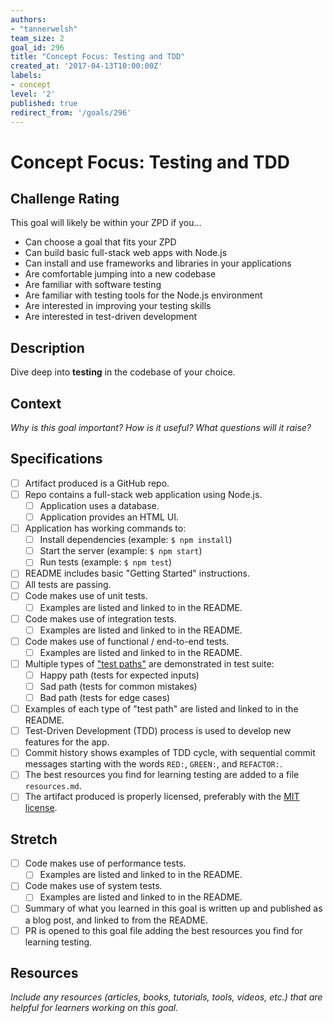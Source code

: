 ```yaml
---
authors:
- "tannerwelsh"
team_size: 2
goal_id: 296
title: "Concept Focus: Testing and TDD"
created_at: '2017-04-13T10:00:00Z'
labels:
- concept
level: '2'
published: true
redirect_from: '/goals/296'
---
```


# Concept Focus: Testing and TDD

## Challenge Rating

This goal will likely be within your ZPD if you...

- Can choose a goal that fits your ZPD
- Can build basic full-stack web apps with Node.js
- Can install and use frameworks and libraries in your applications
- Are comfortable jumping into a new codebase
- Are familiar with software testing
- Are familiar with testing tools for the Node.js environment
- Are interested in improving your testing skills
- Are interested in test-driven development

## Description

Dive deep into **testing** in the codebase of your choice.

## Context

_Why is this goal important? How is it useful? What questions will it raise?_

## Specifications

- [ ] Artifact produced is a GitHub repo.
- [ ] Repo contains a full-stack web application using Node.js.
  - [ ] Application uses a database.
  - [ ] Application provides an HTML UI.
- [ ] Application has working commands to:
  - [ ] Install dependencies (example: `$ npm install`)
  - [ ] Start the server (example: `$ npm start`)
  - [ ] Run tests (example: `$ npm test`)
- [ ] README includes basic "Getting Started" instructions.
- [ ] All tests are passing.
- [ ] Code makes use of unit tests.
  - [ ] Examples are listed and linked to in the README.
- [ ] Code makes use of integration tests.
  - [ ] Examples are listed and linked to in the README.
- [ ] Code makes use of functional / end-to-end tests.
  - [ ] Examples are listed and linked to in the README.
- [ ] Multiple types of ["test paths"](http://www.nishantverma.com/2010/03/test-case-paths-happy-sad-bad.html) are demonstrated in test suite:
  - [ ] Happy path (tests for expected inputs)
  - [ ] Sad path (tests for common mistakes)
  - [ ] Bad path (tests for edge cases)
- [ ] Examples of each type of "test path" are listed and linked to in the README.
- [ ] Test-Driven Development (TDD) process is used to develop new features for the app.
- [ ] Commit history shows examples of TDD cycle, with sequential commit messages starting with the words `RED:`, `GREEN:`, and `REFACTOR:`.
- [ ] The best resources you find for learning testing are added to a file `resources.md`.
- [ ] The artifact produced is properly licensed, preferably with the [MIT license][mit-license].

## Stretch

- [ ] Code makes use of performance tests.
  - [ ] Examples are listed and linked to in the README.
- [ ] Code makes use of system tests.
  - [ ] Examples are listed and linked to in the README.
- [ ] Summary of what you learned in this goal is written up and published as a blog post, and linked to from the README.
- [ ] PR is opened to this goal file adding the best resources you find for learning testing.

## Resources

_Include any resources (articles, books, tutorials, tools, videos, etc.) that are helpful for learners working on this goal._

[mit-license]: https://opensource.org/licenses/MIT

